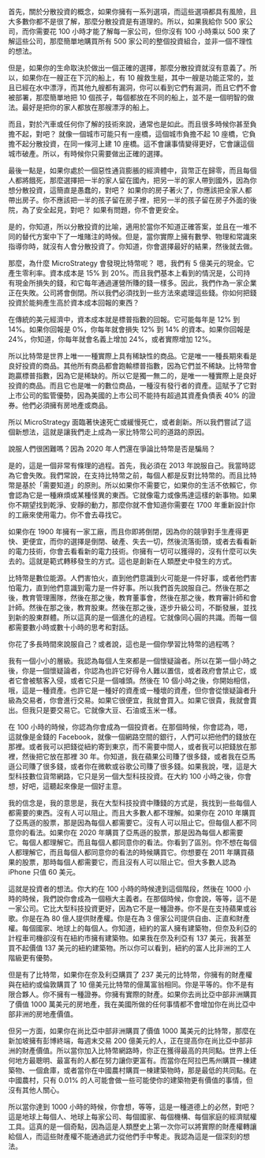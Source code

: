 首先，關於分散投資的概念，如果你擁有一系列選項，而這些選項都具有風險，且大多數你都不是很了解，那麼分散投資是有道理的。所以，如果我給你 500 家公司，而你需要花 100 小時才能了解每一家公司，但你沒有 100 小時乘以 500 來了解這些公司，那麼簡單地購買所有 500 家公司的整個投資組合，並非一個不理性的想法。

但是，如果你的生命取決於做出一個正確的選擇，那麼分散投資就沒有意義了。所以，如果你在一艘正在下沉的船上，有 10 艘救生艇，其中一艘是功能正常的，並且已經在水中漂浮，而其他九艘都有漏洞，你可以看到它們有漏洞，而且它們不會被部署，那麼簡單地把 10 個孩子，每個都放在不同的船上，並不是一個明智的做法。最好是把你的家人都放在那艘漂浮的船上。

而且，對於汽車或任何你了解的技術來說，通常也是如此。而且很多時候你甚至負擔不起，對吧？ 就像一個城市可能只有一座橋，這個城市負擔不起 10 座橋，它負擔不起分散投資，在同一條河上建 10 座橋。這不會讓事情變得更好，它會讓這個城市破產。所以，有時候你只需要做出正確的選擇。

最後一點是，如果你處於一個惡性通貨膨脹的經濟體中，貨幣正在歸零，而且每個人都將餓死，那麼選擇把一半的家人留在國內，把另一半的家人帶到國外，因為你想分散投資，這簡直是愚蠢的，對吧？ 如果你的房子著火了，你應該把全家人都帶出房子。你不應該把一半的孩子留在房子裡，把另一半的孩子留在房子外面的後院，為了安全起見，對吧？ 如果有問題，你不會更安全。

是的，你知道，所以分散投資的比喻，適用於當你不知道正確答案，並且在一堆不同的替代方案中下了一堆賭注的時候。但是，當你實際上擁有數學、物理和常識來指導你時，就沒有人會分散投資了。你知道，你會選擇最好的結果，然後就去做。

那麼，為什麼 MicroStrategy 會發現比特幣呢？ 嗯，我們有 5 億美元的現金。它產生零利率。資本成本是 15% 到 20%。而且我們基本上看到的情況是，公司持有現金所損失的錢，和它每年通過運營所賺的錢一樣多。因此，我們作為一家企業正在失敗。公司將會倒閉。所以我們必須找到一些方法來處理這些錢。你如何把錢投資於能夠產生高於資本成本回報的東西？

在傳統的美元經濟中，資本成本就是標普指數的回報。它可能每年是 12% 到 14%。如果你回報是 0%，你每年就會損失 12% 到 14% 的資本。如果你回報是 24%，你知道，你每年就會名義上增加 24%，或者實際增加 12%。

所以比特幣是世界上唯一一種實際上具有稀缺性的商品。它是唯一一種長期來看是良好投資的商品。其他所有商品都會跑輸標普指數，因為它們並不稀缺。比特幣會跑贏標普指數，因為它是稀缺的。所以它是獨一無二的，是唯一一種實際上是良好投資的商品。而且它也是唯一的數位商品，一種沒有發行者的資產。這賦予了它對上市公司的監管優勢，因為美國的上市公司不能持有超過其資產負債表 40% 的證券。他們必須擁有房地產或商品。

所以 MicroStrategy 面臨著快速死亡或緩慢死亡，或者創新。所以我們嘗試了這個新想法，這就是讓我們走上成為一家比特幣公司的道路的原因。

說服人們很困難嗎？因為 2020 年人們還在爭論比特幣是否是騙局？

是的，這是一個非常有條理的過程。首先，我必須在 2013 年說服自己。我當時認為它會失敗。我們常說，在支持比特幣之前，每個人都是反對比特幣的。而且比特幣是基於「需要知道」的原則。所以如果你不需要它，如果你的生活不依賴它，你會認為它是一種麻煩或某種怪異的東西。它就像電力或像馬達這樣的新事物。如果你不期望找到乾淨、安靜的動力，那麼你就不會知道你需要在 1700 年重新設計你的工廠來使用電力。你不會去尋找它。

如果你在 1900 年擁有一家工廠，而且你即將倒閉，因為你的競爭對手生產得更快、更便宜，而你的選擇是倒閉、破產、失去一切，然後流落街頭，或者去看看新的電力技術，你會去看看新的電力技術。你擁有一切可以獲得的，沒有什麼可以失去的。這就是範式轉移發生的方式。這也是創新在人類歷史中發生的方式。

比特幣是數位能源。人們害怕火，直到他們意識到火可能是一件好事，或者他們害怕電力，直到他們意識到電力是一件好事。所以我們首先說服自己。然後在那之後，教育管理團隊，然後在那之後，教育董事會，然後在那之後，教育審計師和會計師。然後在那之後，教育股東。然後在那之後，逐步升級公司，不斷發展，並找到新的股東群體。所以這真的是一個進化的過程。它就像同心圓的共識。而每一個都需要數小時或數十小時的思考和對話。

你花了多長時間來說服自己？或者說，這也是一個你學習比特幣的過程嗎？

我有一個小小的層級。我認為每個人生來都是一個懷疑論者。所以在第一個小時之後，你是一個懷疑論者，你認為也許它好得令人難以置信，或者政府會禁止它，或者它會被駭客入侵，或者它只是一個噱頭。然後在 10 個小時之後，你開始相信，哦，這是一種資產。也許它是一種好的資產或一種壞的資產，但你會從懷疑論者升級為交易者，你會進行交易。如果它很便宜，我就會買入。如果它很貴，我就會賣出。但我只是要交易它。它就像大豆、石油或玉米一樣。

在 100 小時的時候，你認為你會成為一個投資者。在那個時候，你會認為，嗯，這就像是金錢的 Facebook，就像一個網路空間的銀行，人們可以把他們的錢放在那裡。或者我可以把錢從紐約寄到東京，而不需要中間人，或者我可以把錢放在那裡，然後把它放在那裡 30 年。你知道，我在蘋果公司賺了很多錢，或者我在亞馬遜公司賺了很多錢，或者你在微軟或谷歌公司賺了很多錢。如果我說，嘿，這是大型科技數位貨幣網路，它只是另一個大型科技投資。在大約 100 小時之後，你會想，好吧，這聽起來像是一個好主意。

我的信念是，我的意思是，我在大型科技投資中賺錢的方式是，我找到一些每個人都需要的東西。沒有人可以阻止。而且大多數人都不理解。如果你在 2010 年購買了亞馬遜的股票，那是因為每個人都需要它。沒有人可以阻止它。但每個人都不同意你的看法。如果你在 2020 年購買了亞馬遜的股票，那是因為每個人都需要它。每個人都理解它。而且每個人都同意你的看法。你看到了區別。你不想在每個人都理解它，而且每個人都同意你的看法的時候購買它。你想要在 2011 年購買蘋果的股票，那時每個人都需要它，而且沒有人可以阻止它。但大多數人認為 iPhone 只值 60 美元。

這就是投資者的想法。你大約在 100 小時的時候達到這個階段，然後在 1000 小時的時候，我們說你會成為一個極大主義者。在那個時候，你會說，等等，這不是一家公司。它比大型科技投資更好，因為它不是一種證券。你不是在支持蘋果或谷歌。你是在為 80 億人提供財產權。你是在為 3 億家公司提供自由、正直和財產權。每個國家、地球上的每個人。你知道，紐約的富人擁有建築物，但奈及利亞的計程車司機卻沒有在紐約市擁有建築物。如果我在奈及利亞有 137 美元，我甚至買不起價值 137 美元的紐約建築物。所以你可以看到，紐約的富人比非洲的工人階級更有優勢。

但是有了比特幣，如果你在奈及利亞購買了 237 美元的比特幣，你擁有的財產權與在紐約或倫敦購買了 10 億美元比特幣的億萬富翁相同。你是平等的。你不是有限合夥人。你不擁有一種證券。你擁有實際的財產。如果你去尚比亞中部非洲購買了價值 1000 萬美元的房地產，我在美國所做的任何事情都不會增加你在尚比亞中部非洲的房地產價值。

但另一方面，如果你在尚比亞中部非洲購買了價值 1000 萬美元的比特幣，那麼在新加坡擁有彭博終端，每週末交易 200 億美元的人，正在提高你在尚比亞中部非洲的財產價值。所以當你加入比特幣網路時，你正在獲得最高的共同點。世界上任何地方最聰明、最富有的人都在努力讓你更富有。而當你在阿拉巴馬州購買一棟建築物、一個倉庫，或者當你在中國農村購買一棟建築物時，那是最低的共同點。在中國農村，只有 0.01% 的人可能會做一些可能使你的建築物更有價值的事情，但沒有其他人關心。

所以當你達到 1000 小時的時候，你會想，等等，這是一種道德上的必然，對吧？ 這是地球上每個人、地球上每家公司、每個國家、每個機構、每個家庭的經濟賦權工具。這真的是一個奇點，因為這是人類歷史上第一次你可以將實際的財產權轉讓給個人，而這些財產權不能通過武力從他們手中奪走。我認為這是一個深刻的想法。
